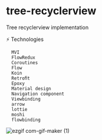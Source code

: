 # tree-recyclerview
Tree recyclerview implementation 

⚡ Technologies

      MVI
      FlowRedux
      Coroutines
      Flow
      Koin
      Retroﬁt
      Epoxy
      Material design
      Navigation component
      Viewbinding
      arrow
      lottie
      moshi
      flowbinding

![ezgif com-gif-maker (1)](https://user-images.githubusercontent.com/26659539/94304378-c3d21800-ff6f-11ea-8cb5-0bce46c6e5a8.gif)

